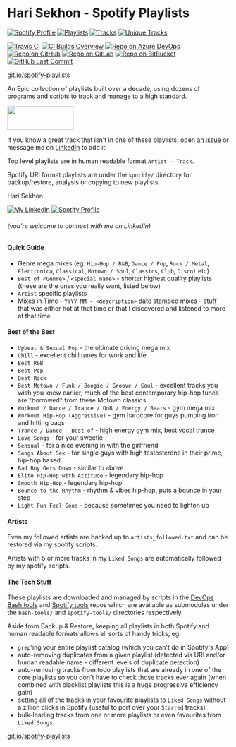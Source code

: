 Hari Sekhon - Spotify Playlists
===============================

[![Spotify Profile](https://img.shields.io/badge/Spotify%20Profile-HariSekhon-brightgreen?logo=spotify&style=social)](https://open.spotify.com/user/harisekhon)
[![Playlists](https://img.shields.io/badge/Playlists-220+-blue?logo=spotify)](https://open.spotify.com/user/harisekhon)
[![Tracks](https://img.shields.io/badge/Tracks-32,000+-blue?logo=spotify)](https://open.spotify.com/user/harisekhon)
[![Unique Tracks](https://img.shields.io/badge/Unique%20Tracks-16,000+-blue?logo=spotify)](https://open.spotify.com/user/harisekhon)

[![Travis CI](https://img.shields.io/travis/harisekhon/spotify-playlists/master?logo=travis&label=Travis%20CI)](https://travis-ci.org/HariSekhon/Spotify-Playlists)
[![CI Builds Overview](https://img.shields.io/badge/CI%20Builds-Overview%20Page-blue?logo=circleci)](https://bitbucket.org/harisekhon/devops-bash-tools/src/master/STATUS.md)
[![Repo on Azure DevOps](https://img.shields.io/badge/repo-Azure%20DevOps-0078D7?logo=azure%20devops)](https://dev.azure.com/harisekhon/GitHub/_git/Spotify-Playlists)
[![Repo on GitHub](https://img.shields.io/badge/repo-GitHub-2088FF?logo=github)](https://github.com/HariSekhon/Spotify-Playlists)
[![Repo on GitLab](https://img.shields.io/badge/repo-GitLab-FCA121?logo=gitlab)](https://gitlab.com/HariSekhon/Spotify-Playlists)
[![Repo on BitBucket](https://img.shields.io/badge/repo-BitBucket-0052CC?logo=bitbucket)](https://bitbucket.org/HariSekhon/Spotify-Playlists)
[![GitHub Last Commit](https://img.shields.io/github/last-commit/HariSekhon/Spotify-Playlists?logo=github)](https://github.com/HariSekhon/Spotify-Playlists/commits/master)

[git.io/spotify-playlists](https://git.io/spotify-playlists)

An Epic collection of playlists built over a decade, using dozens of programs and scripts to track and manage to a high standard.

<a href="https://open.spotify.com/user/harisekhon">
<img src="https://www.seekpng.com/png/full/23-236407_listen-on-spotify-listen-on-spotify-logo.png" width=150 height=54 />
</a>
<br />

If you know a great track that isn't in one of these playlists, open [an issue](https://github.com/HariSekhon/Spotify-Playlists/issues) or message me on [LinkedIn](https://www.linkedin.com/in/harisekhon/) to add it!

Top level playlists are in human readable format `Artist - Track`.

Spotify URI format playlists are under the `spotify/` directory for backup/restore, analysis or copying to new playlists.

Hari Sekhon

[![My LinkedIn](https://img.shields.io/badge/LinkedIn%20Profile-HariSekhon-blue?logo=linkedin)](https://www.linkedin.com/in/harisekhon/)
[![Spotify Profile](https://img.shields.io/badge/Spotify%20Profile-HariSekhon-brightgreen?logo=spotify&style=social)](https://open.spotify.com/user/harisekhon)
###### (you're welcome to connect with me on LinkedIn)

#### Quick Guide

-  Genre mega mixes (eg. `Hip-Hop / R&B`, `Dance / Pop`, `Rock / Metal`, `Electronica`, `Classical`, `Motown / Soul`, `Classics`, `Club`, `Disco!` etc)
- `Best of <Genre>` / `<special name>` - shorter highest quality playlists (these are the ones you really want, listed below)
- `Artist` specific playlists
- Mixes in Time - `YYYY MM - <description>` date stamped mixes - stuff that was either hot at that time or that I discovered and listened to more at that time

#### Best of the Best

- `Upbeat & Sexual Pop` - the ultimate driving mega mix
- `Chill` - excellent chill tunes for work and life
- `Best R&B`
- `Best Pop`
- `Best Rock`
- `Best Motown / Funk / Boogie / Groove / Soul` - excellent tracks you wish you knew earlier, much of the best contemporary hip-hop tunes are "borrowed" from these Motown classics
- `Workout / Dance / Trance / DnB / Energy / Beats` - gym mega mix
- `Workout Hip-Hop (Aggressive)` - gym hardcore for guys pumping iron and hitting bags
- `Trance / Dance - Best of` - high energy gym mix, best vocal trance
- `Love Songs` - for your sweetie
- `Sensual` - for a nice evening in with the girlfriend
- `Songs About Sex` - for single guys with high testosterone in their prime, hip-hop based
- `Bad Boy Gets Down` - similar to above
- `Elite Hip-Hop with Attitude` - legendary hip-hop
- `Smooth Hip-Hop` - legendary hip-hop
- `Bounce to the Rhythm` - rhythm & vibes hip-hop, puts a bounce in your step
- `Light Fun Feel Good` - because sometimes you need to lighten up


#### Artists

Even my followed artists are backed up to `artists_followed.txt` and can be restored via my spotify scripts.

Artists with 5 or more tracks in my `Liked Songs` are automatically followed by my spotify scripts.


#### The Tech Stuff

These playlists are downloaded and managed by scripts in the [DevOps Bash tools](https://github.com/harisekhon/bash-tools) and [Spotify tools](https://github.com/harisekhon/spotify-tools) repos which are available as submodules under the `bash-tools/` and `spotify-tools/` directories respectively.

Aside from Backup & Restore, keeping all playlists in both Spotify and human readable formats allows all sorts of handy tricks, eg:

- `grep`'ing your entire playlist catalog (which you can't do in Spotify's App)
- auto-removing duplicates from a given playlist (detected via URI and/or human readable name - different levels of duplicate detection)
- auto-removing tracks from todo playlists that are already in one of the core playlists so you don't have to check those tracks ever again (when combined with blacklist playlists this is a huge progressive efficiency gain)
- setting all of the tracks in your favourite playlists to `Liked Songs` without a zillion clicks in Spotify (useful to port over your `Starred` tracks)
- bulk-loading tracks from one or more playlists or even favourites from `Liked Songs`

[git.io/spotify-playlists](https://git.io/spotify-playlists)
